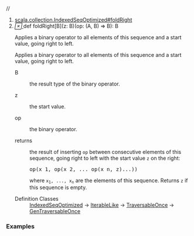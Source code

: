 //
<ol>
<li><a href="https://www.scala-lang.org/api/2.12.3/scala/collection/mutable/ArrayBuffer.html#foldRight[B](z:B)(op:(A,B)=>B):B">scala.collection.IndexedSeqOptimized#foldRight</a></li>
<li name="scala.collection.IndexedSeqOptimized#foldRight" visbl="pub" class="indented0 " data-isabs="false" fullcomment="yes" group="Ungrouped"> <a id="foldRight[B](z:B)(op:(A,B)=>B):B"></a><a id="foldRight[B](B)((A,B)⇒B):B"></a> <span class="permalink"> <a href="../../../scala/collection/mutable/ArrayBuffer.html#foldRight[B](z:B)(op:(A,B)=>B):B" title="Permalink"> <i class="material-icons"></i> </a> </span> <span class="modifier_kind"> <span class="modifier"></span> <span class="kind">def</span> </span> <span class="symbol"> <span class="name">foldRight</span><span class="tparams">[<span name="B">B</span>]</span><span class="params">(<span name="z">z: <span class="extype" name="scala.collection.IndexedSeqOptimized.foldRight.B">B</span></span>)</span><span class="params">(<span name="op">op: (<span class="extype" name="scala.collection.mutable.ArrayBuffer.A">A</span>, <span class="extype" name="scala.collection.IndexedSeqOptimized.foldRight.B">B</span>) ⇒ <span class="extype" name="scala.collection.IndexedSeqOptimized.foldRight.B">B</span></span>)</span><span class="result">: <span class="extype" name="scala.collection.IndexedSeqOptimized.foldRight.B">B</span></span> </span> <p class="shortcomment cmt">Applies a binary operator to all elements of this sequence and a start value, going right to left.</p>
 <div class="fullcomment">
  <div class="comment cmt">
   <p>Applies a binary operator to all elements of this sequence and a start value, going right to left.</p>
  </div>
  <dl class="paramcmts block">
   <dt class="tparam">
    B
   </dt>
   <dd class="cmt">
    <p>the result type of the binary operator.</p>
   </dd>
   <dt class="param">
    z
   </dt>
   <dd class="cmt">
    <p>the start value.</p>
   </dd>
   <dt class="param">
    op
   </dt>
   <dd class="cmt">
    <p>the binary operator.</p>
   </dd>
   <dt>
    returns
   </dt>
   <dd class="cmt">
    <p>the result of inserting <code>op</code> between consecutive elements of this sequence, going right to left with the start value <code>z</code> on the right:</p>
    <pre>op(x_1, op(x_2, ... op(x_n, z)...))</pre>
    <p> where <code>x<sub>1</sub>, ..., x<sub>n</sub></code> are the elements of this sequence. Returns <code>z</code> if this sequence is empty.</p>
   </dd>
  </dl>
  <dl class="attributes block"> 
   <dt>
    Definition Classes
   </dt>
   <dd>
    <a href="../IndexedSeqOptimized.html" class="extype" name="scala.collection.IndexedSeqOptimized">IndexedSeqOptimized</a> → 
    <a href="../IterableLike.html" class="extype" name="scala.collection.IterableLike">IterableLike</a> → 
    <a href="../TraversableOnce.html" class="extype" name="scala.collection.TraversableOnce">TraversableOnce</a> → 
    <a href="../GenTraversableOnce.html" class="extype" name="scala.collection.GenTraversableOnce">GenTraversableOnce</a>
   </dd>
  </dl>
 </div> </li>
        </ol>


### Examples















